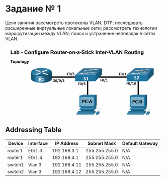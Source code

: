 # Задание № 1
Цели занятия
рассмотреть протоколы VLAN, DTP;
исследовать расширенные виртуальные локальные сети;
рассмотреть технологии маршрутизации между VLAN;
поиск и устранение неполадок в сетях VLAN.

![](https://github.com/tatujo2/networks/blob/main/screenshots/1.1.png)

## __Addressing Table__ 

| Device | Interface  | IP Address   |  Subnet Mask  | Default Gateway |
|--------|------------|--------------|---------------|-----------------|
|router1 | E0/1.3     | 192.168.3.1  | 255.255.255.0 |       N/A       |
|router1 | E0/1.4     | 192.168.4.1  | 255.255.255.0 |       N/A       |
|switch1 | Vlan 3     | 192.168.4.11 | 255.255.255.0 |       N/A       |
|switch2 | Vlan 3     | 192.168.4.12 | 255.255.255.0 |       N/A       |
